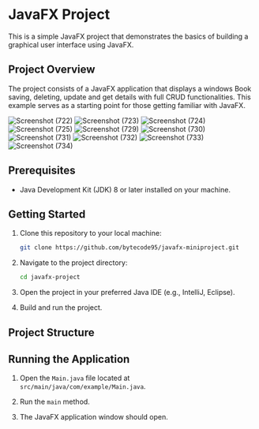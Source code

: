 # JavaFX Project

This is a simple JavaFX project that demonstrates the basics of building a graphical user interface using JavaFX.

## Project Overview

The project consists of a JavaFX application that displays a windows Book saving, deleting, update and get details with full CRUD functionalities. This example serves as a starting point for those getting familiar with JavaFX.

![Screenshot (722)](https://github.com/bytecode95/javafx-miniproject/assets/138282190/3bc19150-c687-48fd-ac5d-290d5cd632ed)
![Screenshot (723)](https://github.com/bytecode95/javafx-miniproject/assets/138282190/8a582c54-0892-47df-be18-44bf07581a20)
![Screenshot (724)](https://github.com/bytecode95/javafx-miniproject/assets/138282190/76bf5852-f2f6-401f-b865-00e995f39a6f)
![Screenshot (725)](https://github.com/bytecode95/javafx-miniproject/assets/138282190/86d57ea5-dda1-49fb-a523-a72dc754fdef)
![Screenshot (729)](https://github.com/bytecode95/javafx-miniproject/assets/138282190/9b5846c8-b59a-4a70-9d1b-89fcd80a5eb2)
![Screenshot (730)](https://github.com/bytecode95/javafx-miniproject/assets/138282190/b872a5a6-062b-481e-92eb-7571c81296ec)
![Screenshot (731)](https://github.com/bytecode95/javafx-miniproject/assets/138282190/7da6cee4-e13c-435c-a0a6-45e87326704d)
![Screenshot (732)](https://github.com/bytecode95/javafx-miniproject/assets/138282190/814e7f59-e270-411c-a5d8-d70978f663ba)
![Screenshot (733)](https://github.com/bytecode95/javafx-miniproject/assets/138282190/88195aea-caf9-4917-9ec2-79c5154fbd84)
![Screenshot (734)](https://github.com/bytecode95/javafx-miniproject/assets/138282190/b87b955f-ba1d-4cbf-8cb6-0f32a4ddb2df)


## Prerequisites

- Java Development Kit (JDK) 8 or later installed on your machine.

## Getting Started

1. Clone this repository to your local machine:

    ```bash
    git clone https://github.com/bytecode95/javafx-miniproject.git
    ```

2. Navigate to the project directory:

    ```bash
    cd javafx-project
    ```

3. Open the project in your preferred Java IDE (e.g., IntelliJ, Eclipse).

4. Build and run the project.

## Project Structure


## Running the Application

1. Open the `Main.java` file located at `src/main/java/com/example/Main.java`.

2. Run the `main` method.

3. The JavaFX application window should open.




